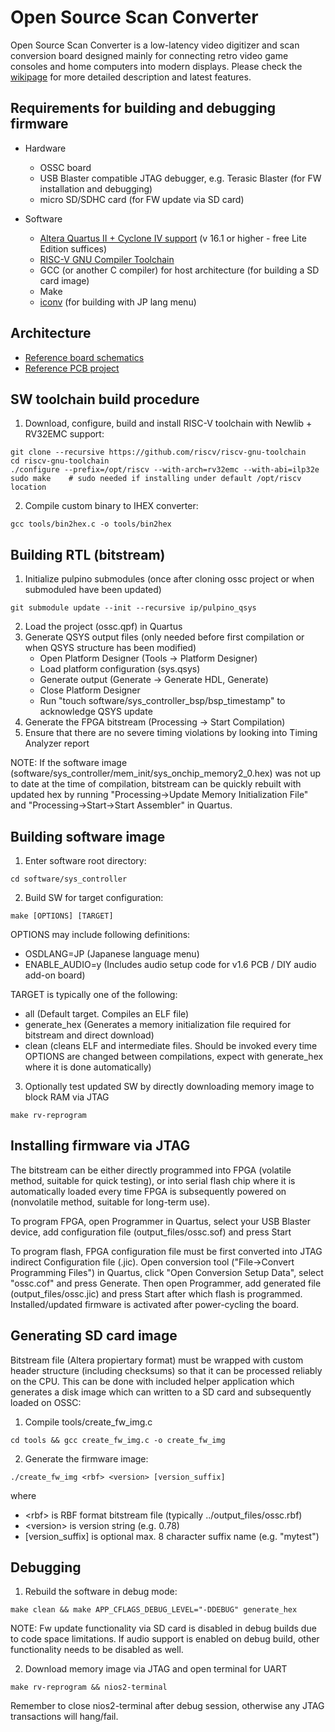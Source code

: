 Open Source Scan Converter
==============

Open Source Scan Converter is a low-latency video digitizer and scan conversion board designed mainly for connecting retro video game consoles and home computers into modern displays. Please check the [wikipage](http://junkerhq.net/xrgb/index.php?title=OSSC) for more detailed description and latest features.

Requirements for building and debugging firmware
---------------------------------------------------
* Hardware
  * OSSC board
  * USB Blaster compatible JTAG debugger, e.g. Terasic Blaster (for FW installation and debugging)
  * micro SD/SDHC card (for FW update via SD card)

* Software
  * [Altera Quartus II + Cyclone IV support](http://dl.altera.com/?edition=lite) (v 16.1 or higher - free Lite Edition suffices)
  * [RISC-V GNU Compiler Toolchain](https://github.com/riscv/riscv-gnu-toolchain)
  * GCC (or another C compiler) for host architecture (for building a SD card image)
  * Make
  * [iconv](https://en.wikipedia.org/wiki/Iconv) (for building with JP lang menu)


Architecture
------------------------------
* [Reference board schematics](https://github.com/marqs85/ossc_pcb/raw/v1.6/ossc_board.pdf)
* [Reference PCB project](https://github.com/marqs85/ossc_pcb)


SW toolchain build procedure
--------------------------
1. Download, configure, build and install RISC-V toolchain with Newlib + RV32EMC support:
~~~~
git clone --recursive https://github.com/riscv/riscv-gnu-toolchain
cd riscv-gnu-toolchain
./configure --prefix=/opt/riscv --with-arch=rv32emc --with-abi=ilp32e
sudo make    # sudo needed if installing under default /opt/riscv location
~~~~
2. Compile custom binary to IHEX converter:
~~~~
gcc tools/bin2hex.c -o tools/bin2hex
~~~~


Building RTL (bitstream)
--------------------------
1. Initialize pulpino submodules (once after cloning ossc project or when submoduled have been updated)
~~~~
git submodule update --init --recursive ip/pulpino_qsys
~~~~
2. Load the project (ossc.qpf) in Quartus
3. Generate QSYS output files (only needed before first compilation or when QSYS structure has been modified)
    * Open Platform Designer (Tools -> Platform Designer)
    * Load platform configuration (sys.qsys)
    * Generate output (Generate -> Generate HDL, Generate)
    * Close Platform Designer
    * Run "touch software/sys_controller_bsp/bsp_timestamp" to acknowledge QSYS update
3. Generate the FPGA bitstream (Processing -> Start Compilation)
4. Ensure that there are no severe timing violations by looking into Timing Analyzer report

NOTE: If the software image (software/sys_controller/mem_init/sys_onchip_memory2_0.hex) was not up to date at the time of compilation, bitstream can be quickly rebuilt with updated hex by running "Processing->Update Memory Initialization File" and "Processing->Start->Start Assembler" in Quartus.


Building software image
--------------------------
1. Enter software root directory:
~~~~
cd software/sys_controller
~~~~
2. Build SW for target configuration:
~~~~
make [OPTIONS] [TARGET]
~~~~
OPTIONS may include following definitions:
* OSDLANG=JP (Japanese language menu)
* ENABLE_AUDIO=y (Includes audio setup code for v1.6 PCB / DIY audio add-on board)

TARGET is typically one of the following:
* all (Default target. Compiles an ELF file)
* generate_hex (Generates a memory initialization file required for bitstream and direct download)
* clean (cleans ELF and intermediate files. Should be invoked every time OPTIONS are changed between compilations, expect with generate_hex where it is done automatically)

3. Optionally test updated SW by directly downloading memory image to block RAM via JTAG
~~~~
make rv-reprogram
~~~~


Installing firmware via JTAG
--------------------------
The bitstream can be either directly programmed into FPGA (volatile method, suitable for quick testing), or into serial flash chip where it is automatically loaded every time FPGA is subsequently powered on (nonvolatile method, suitable for long-term use).

To program FPGA, open Programmer in Quartus, select your USB Blaster device, add configuration file (output_files/ossc.sof) and press Start

To program flash, FPGA configuration file must be first converted into JTAG indirect Configuration file (.jic). Open conversion tool ("File->Convert Programming Files") in Quartus, click "Open Conversion Setup Data", select "ossc.cof" and press Generate. Then open Programmer, add generated file (output_files/ossc.jic) and press Start after which flash is programmed. Installed/updated firmware is activated after power-cycling the board.


Generating SD card image
--------------------------
Bitstream file (Altera propiertary format) must be wrapped with custom header structure (including checksums) so that it can be processed reliably on the CPU. This can be done with included helper application which generates a disk image which can written to a SD card and subsequently loaded on OSSC:

1. Compile tools/create_fw_img.c
~~~~
cd tools && gcc create_fw_img.c -o create_fw_img
~~~~
2. Generate the firmware image:
~~~~
./create_fw_img <rbf> <version> [version_suffix]
~~~~
where
* \<rbf\> is RBF format bitstream file (typically ../output_files/ossc.rbf)
* \<version\> is version string (e.g. 0.78)
* \[version_suffix\] is optional max. 8 character suffix name (e.g. "mytest")


Debugging
--------------------------
1. Rebuild the software in debug mode:
~~~~
make clean && make APP_CFLAGS_DEBUG_LEVEL="-DDEBUG" generate_hex
~~~~
NOTE: Fw update functionality via SD card is disabled in debug builds due to code space limitations. If audio support is enabled on debug build, other functionality needs to be disabled as well.

2. Download memory image via JTAG and open terminal for UART
~~~~
make rv-reprogram && nios2-terminal
~~~~
Remember to close nios2-terminal after debug session, otherwise any JTAG transactions will hang/fail.
